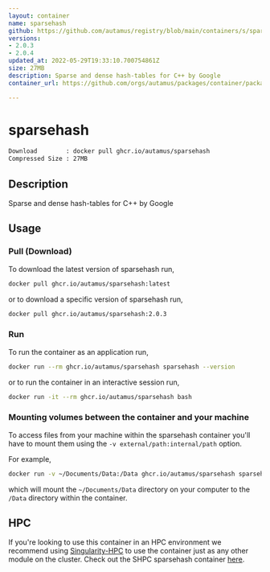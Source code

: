 ```yaml
---
layout: container
name: sparsehash
github: https://github.com/autamus/registry/blob/main/containers/s/sparsehash/spack.yaml
versions:
- 2.0.3
- 2.0.4
updated_at: 2022-05-29T19:33:10.700754861Z
size: 27MB
description: Sparse and dense hash-tables for C++ by Google
container_url: https://github.com/orgs/autamus/packages/container/package/sparsehash

---
```

# sparsehash
```bash 
Download        : docker pull ghcr.io/autamus/sparsehash
Compressed Size : 27MB
```

## Description
Sparse and dense hash-tables for C++ by Google

## Usage
### Pull (Download)
To download the latest version of sparsehash run,

```bash
docker pull ghcr.io/autamus/sparsehash:latest
```

or to download a specific version of sparsehash run,

```bash
docker pull ghcr.io/autamus/sparsehash:2.0.3
```
### Run
To run the container as an application run,
```bash
docker run --rm ghcr.io/autamus/sparsehash sparsehash --version
```

or to run the container in an interactive session run,
```bash
docker run -it --rm ghcr.io/autamus/sparsehash bash
```

### Mounting volumes between the container and your machine
To access files from your machine within the sparsehash container you'll have to mount them using the `-v external/path:internal/path` option.

For example,
```bash
docker run -v ~/Documents/Data:/Data ghcr.io/autamus/sparsehash sparsehash /Data/myData.csv
```
which will mount the `~/Documents/Data` directory on your computer to the `/Data` directory within the container.

## HPC
If you're looking to use this container in an HPC environment we recommend using [Singularity-HPC](https://singularity-hpc.readthedocs.io) to use the container just as any other module on the cluster. Check out the SHPC sparsehash container [here](https://singularityhub.github.io/singularity-hpc/r/ghcr.io-autamus-sparsehash/).
